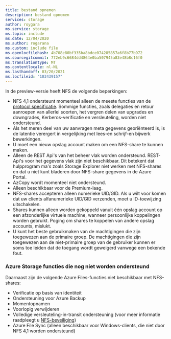```yaml
---
title: bestand opnemen
description: bestand opnemen
services: storage
author: roygara
ms.service: storage
ms.topic: include
ms.date: 12/04/2020
ms.author: rogarana
ms.custom: include file
ms.openlocfilehash: 4b708e80bf335ba8bdce074285857a6f8b77b972
ms.sourcegitcommit: 772eb9c6684dd4864e0ba507945a83e48b8c16f0
ms.translationtype: MT
ms.contentlocale: nl-NL
ms.lasthandoff: 03/20/2021
ms.locfileid: "103439157"
---
```

In de preview-versie heeft NFS de volgende beperkingen:

- NFS 4,1 ondersteunt momenteel alleen de meeste functies van de [protocol specificatie](https://tools.ietf.org/html/rfc5661). Sommige functies, zoals delegaties en retour aanroepen van allerlei soorten, het vergren delen van upgrades en downgrades, Kerberos-verificatie en versleuteling, worden niet ondersteund.
- Als het meren deel van uw aanvragen meta gegevens georiënteerd is, is de latentie verergert in vergelijking met lees-en schrijf-en bijwerk bewerkingen.
- U moet een nieuw opslag account maken om een NFS-share te kunnen maken.
- Alleen de REST Api's van het beheer vlak worden ondersteund. REST-Api's voor het gegevens vlak zijn niet beschikbaar. Dit betekent dat hulpprogram ma's zoals Storage Explorer niet werken met NFS-shares en dat u niet kunt bladeren door NFS-share gegevens in de Azure Portal.
- AzCopy wordt momenteel niet ondersteund.
- Alleen beschikbaar voor de Premium-laag.
- NFS-shares accepteren alleen numerieke UID/GID. Als u wilt voor komen dat uw clients alfanumerieke UID/GID verzenden, moet u ID-toewijzing uitschakelen.
- Shares kunnen alleen worden gekoppeld vanuit één opslag account op een afzonderlijke virtuele machine, wanneer persoonlijke koppelingen worden gebruikt. Poging om shares te koppelen van andere opslag accounts, mislukt.
- U kunt het beste gebruikmaken van de machtigingen die zijn toegewezen aan de primaire groep. De machtigingen die zijn toegewezen aan de niet-primaire groep van de gebruiker kunnen er soms toe leiden dat de toegang wordt geweigerd vanwege een bekende fout.

### <a name="azure-storage-features-not-yet-supported"></a>Azure Storage functies die nog niet worden ondersteund

Daarnaast zijn de volgende Azure Files-functies niet beschikbaar met NFS-shares:

- Verificatie op basis van identiteit
- Ondersteuning voor Azure Backup
- Momentopnamen
- Voorlopig verwijderen
- Volledige versleuteling-in-transit ondersteuning (voor meer informatie raadpleegt u [NFS-beveiliging](../articles/storage/files/storage-files-compare-protocols.md#security))
- Azure File Sync (alleen beschikbaar voor Windows-clients, die niet door NFS 4,1 worden ondersteund)
